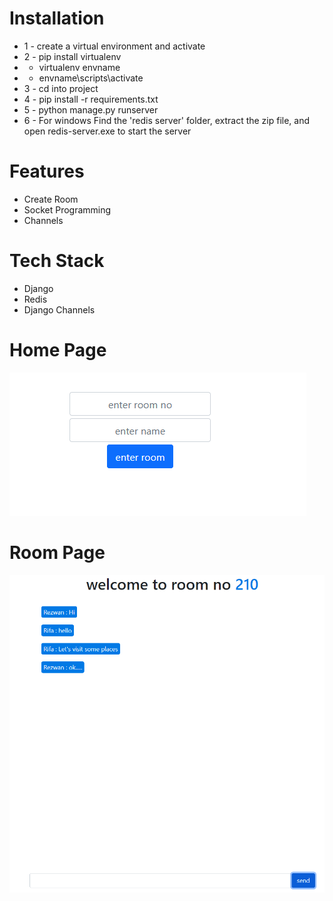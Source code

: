 # Installation

- 1 - create a virtual environment and activate
- 2 - pip install virtualenv
- - virtualenv envname
- - envname\scripts\activate
- 3 - cd into project
- 4 - pip install -r requirements.txt
- 5 - python manage.py runserver
- 6 - For windows Find the 'redis server' folder, extract the zip file, and open redis-server.exe to start the server

# Features

- Create Room
- Socket Programming
- Channels


# Tech Stack

- Django
- Redis
- Django Channels

# Home Page

<img src="1.PNG">

# Room Page

<img src="2.PNG">

